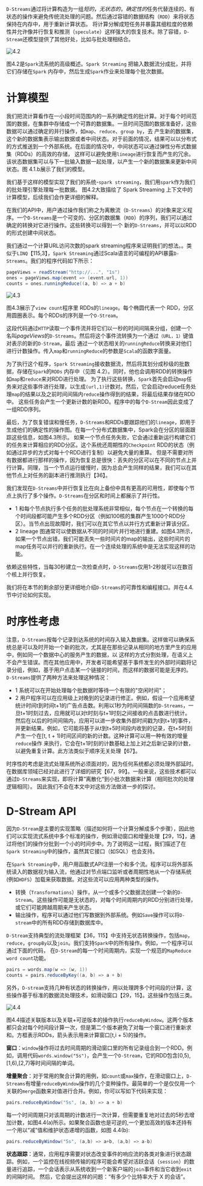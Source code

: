 `D-Streams`通过将计算构造为一组*短的*，*无状态的*，*确定性的*任务代替连续的、有状态的操作来避免传统流处理的问题。然后通过容错的数据结构（`RDD`）来将状态保持在内存中，用于重新计算状态。
将计算分解成短任务并暴露其细粒度的依赖性并允许像并行恢复和推测（`speculate`）这样强大的恢复技术。除了容错，`D-Stream`还模型提供了其他好处，比如与批处理相结合。

![4.2](../images/4.2.png "Spark Streaming")

图4.2是`Spark`流系统的高级概述。`Spark Streaming` 把输入数据流分成批，并将它们存储在`Spark` 内存中，然后生成`Spark`作业来处理每个批次数据。

# 计算模型

我们把流计算看作在一小段时间范围内的一系列确定性的批计算。对于每个时间范围的数据，在集群中存储成一个可靠的数据集。一旦时间范围的数据准备好，这些数据可以通过确定的并行操作，如`map`、`reduce`、`group by`，去
产生新的数据集，这个新的数据集表示输出数据或者中间状态。对于前面的情况，结果可以以分布式的方式推送到一个外部系统。在后面的情况中，中间状态可以通过弹性分布式数据集（RDDs）的高效的存储，
这样可以避免使用`lineage`进行恢复而产生的冗余。该状态数据集可以与下一批输入数据一起处理，以产生一个新的数据集来更新中间状态。图 4.1.b展示了我们的模型。

我们基于这样的模型实现了我们的系统-`spark streaming`，我们用`spark`作为我们的批处理引擎处理每一批数据。 图4.2大致描绘了 Spark Streaming 上下文中的计算模型，后续我们会作更详细的解释。

在我们的API中，用户通过操作我们称之为离散流（`D-Streams`）的对象来定义程序。一个`D-Streams`是一个可变的、分区的数据集（`RDD`）的序列，我们可以通过确定的转换对它进行操作。这些转换可以得到一个
新的`D-Streams`，并可以以RDD的形式创建中间状态。

我们通过一个计算URL访问次数的spark streaming程序来证明我们的想法。。类似于`LINQ`【115,3】，`Spark Streaming`通过Scala语言的可编程的API暴露`D-Streams`。我们的程序代码如下所示：

```scala
pageViews = readStream("http://...", "1s")
ones = pageViews.map(event => (event.url, 1))
counts = ones.runningReduce((a, b) => a + b)
```

![4.3](../images/4.3.png "Spark Streaming example")

图4.3展示了`view count`程序里 RDDs的`lineage`。每个椭圆代表一个 RDD，分区用圆圈表示。每个RDDs的序列是一个`D-Stream`。

这段代码通过`HTTP`读取一个事件流并将它们以一秒的时间间隔来分组，创建一个名叫*pageViews*的`D-Streams`。然后将这个事件流转换为一个通过`（URL，1）`键值对表示的新的`D-Stream`，最后
通过一个状态相关的`runningReduce`转换来对他们进行计数操作。传入`map`和`runningReduce`的参数是`Scala`的函数字面量。

为了执行这个程序，`Spark Streaming`接收数据流，然后将其划分成秒级的批数据，存储在`Spark`的`RDDs` 内存中（见图 4.2）。同时，他也会调用RDD的转换操作如`map`和`reduce`来对RDD进行处理。
为了执行这些转换，`Spark`首先会启动`map`任务来对这些事件进行处理，以生成`(url,1)`计数对。然后，它会启动reduce任务处理`map`的结果以及之前时间间隔内`reduce`操作得到的结果，将最后结果存储在RDD中。
这些任务会产生一个更新计数的新RDD。程序中的每个`D-Stream`因此变成了一组RDD序列。

最后，为了恢复错误和慢任务，`D-Streams`和RDDs要跟踪他们的`lineage`，即用于生成他们的确定性的操作图。在每一个分布式数据集中，Spark会在分区的层面跟踪这些信息，如图4.3所示。
如果一个节点任务失败，它会通过重新运行构建它们的任务来计算相应的RDD分区。这个系统还周期性的`Checkpoint` RDD的状态（例如通过异步的方式对每十个RDD进行复制）以避免大量的重算。
但是不需要对所有数据都进行那样的操作，因为恢复总是很快：丢失的分区可以在不同的节点上并行计算。同理，当一个节点运行缓慢时，因为总会产生同样的结果，我们可以在其他节点上对任务的副本进行推测执行【36】。

我们发现在`D-Streams`中并行恢复比在向上备份中具有更高的可用性，即使每个节点上执行了多个操作。`D-Streams`在分区和时间上都展示了并行性。

- 1 和每个节点执行多个任务的批处理系统非常相似，每个节点在一个转换的每个时间段都可能产生多个RDD分区（例如100核的集群产生1000个RDD分区）。当节点出现故障时，我们可以在其它节点以并行方式重新计算该分区。
- 2 lineage 图通常可以使数据从不同的时间片并行地进行重建。如图4.3所示，如果一个节点出错，我们可能丢失一些时间片的map的输出，这些时间片的map任务可以并行的重新执行。在一个连续处理的系统中是无法实现这样的功能。

依赖这些特性，当每30秒建立一次检查点时，`D-Streams`仅用1-2秒就可以在数百个核上并行恢复。

我们将在本节的剩余部分更详细地介绍`D-Streams`的可靠性和编程接口。并在4.4.节中讨论如何实现。

# 时序性考虑

注意，`D-Streams`按每个记录到达系统的时间存入输入数据集。这样做可以确保系统总是可以及时开始一个新的批次，尤其是在那些记录从相同的地方里产生的应用中，例如同一个数据中心的服务产生的数据，以
这样的方式分割处理，在语义上不会产生错误。而在其他应用中，开发者可能希望基于事件发生的外部时间戳将记录分组，例如，基于用户点击某一个链接的时间，而这样的数据可能是无序的。`D-Streams`提供了两种方法来处理这种情况：

- 1 系统可以在开始处理每个批数据时等待一个有限的"空闲时间"；
- 2 用户程序可以在应用级上对晚到的记录进行修正。例如，假设一个应用希望统计时间t到时间t+1的广告点击数。利用以1秒为时间间隔数的`D-Streams`，一旦t+1时刻过去，应用就可以对t时刻与t+1时刻之间接收的点击数进行统计。
然后在以后的时间间隔内，应用可以进一步收集外部时间戳为t到t+1的事件，并更新结果。例如，它可能将基于从t到t+5时间段内收到的记录，在t+5时刻产生一个在[t, t + 1)时间区间的新的计数。这种计算可以用一种有效的增量`reduce`操作
来执行，它会在t+1时刻的计数基础上加上对之后新记录的计数，以避免重复计算。此方法类似于顺序无关处理【67】。

时序性的考虑是流式处理系统所必须面对的，因为任何系统都必须处理外部延时。在数据库领域已经对此进行了详细的研究【67，99】。一般来说，这些技术都可以通过`D-Streams`来实现，即将计算”离散化“到小批次数据来计算（相同批次的处理逻辑相同）。
因此我们不会在本文中对这些方法做进一步的探讨。

# D-Stream API

因为`D-Stream`是主要的实现策略（描述如何将一个计算分解成多个步骤），因此他们可以实现流式系统中多个标准的操作，例如滑动窗口和增量处理【29，15】，通过将他们的操作分批到一个小的时间步中。为了说明这一过程，我们描述了在`Spark Streaming`中的操作，虽然其它接口（如SQL）也会支持。

在`Spark Streaming`中，用户用函数式API注册一个和多个流。程序可以将外部系统读入的数据视为输入流，他通过对节点端口监听或者周期性地从一个存储系统(例如`HDFS`）加载来获取数据。对这些流可以应用两种类型的操作。

- 转换（`Transformations`）操作，从一个或多个父数据流创建一个新的`D-Stream`。这些操作可能是无状态的，对每个时间周期内的RDD分别进行处理，或它们可能跨越周期来产生状态。
- 输出操作，程序可以通过他们写数据到外部系统。例如`Save`操作可以将`D-stream`中的所有RDD存储到数据库中。

`D-Stream`支持典型的流处理框架【36，115】中支持无状态转换操作，包括`map`，`reduce`，`groupBy`以及`join`。我们支持`Spark`中的所有操作。例如，一个程序可以通过下面的代码，
在`D-Stream`的每一个时间周期内，实现一个规范的`MapReduce word count`功能。

```scala
pairs = words.map(w => (w, 1))
counts = pairs.reduceByKey((a, b) => a + b)
```

另外，`D-stream`支持几种有状态的转换操作，用以处理跨多个时间段的计算，这些操作基于标准的数据流处理技术，如滑动窗口【29，15】。这些操作包括三类。


![4.4](../images/4.4.png "Associative or invertible")

图4.4描述关联版本以及关联+可逆版本的操作执行`reduceByWindow`。这两个版本都只会对每个时间段计算一次，但是第二个版本避免了对每一个窗口进行重新求和。方框表示RDDs，箭头表示用来计算窗口[t,i + 5)的操作。

**窗口**：`window`操作将过去时间周期的滑动窗口里的所有记录组合到一个RDD。例如，调用代码`words.window("5s")`，会产生一个`D-Stream`，它的RDD包含[0,5),[1,6),[2,7)等时间间隔的单词。

**增量聚合**：对于常用的聚合计算的用例，如`count`或`max`操作，在滑动窗口上，`D-Streams`有增量`reduceByWindow`操作的几个变种操作。最简单的一个是仅仅用一个关联的`merge`函数来对值进行合并。例如，你可以写如下代码来实现：

```scala
pairs.reduceByWindow("5s", (a, b) => a + b)
```

每一个时间周期只对该周期的计数进行一次计算，但需要重复地对过去的5秒去增加计数，如图4.4(a)所示。如果聚合函数也是可逆的,一个更加高效的版本还持有一个用以“减”值和维护状态递增的函数，如图 4.4(b):

```scala
pairs.reduceByWindow("5s", (a,b) => a+b, (a,b) => a-b)
```

**状态跟踪**：通常，应用程序需要对状态改变事件的响应流的各类对象进行状态跟踪。例如，一个监控在线视频传输的程序可能会希望对活跃会话（`session`）的数量进行追踪，一个会话表示从系统收到一个新客户端的`join`事件和当它收到`exit`的间隔时间。
然后，它会提出这样的问题：“有多少个比特率大于 X 的会话”。




